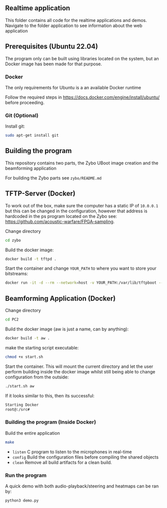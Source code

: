 ## Realtime application
This folder contains all code for the realtime applications and demos. Navigate to the folder application to see information about the web application

## Prerequisites (Ubuntu 22.04)
The program only can be built using libraries located on the system, but
an Docker image has been made for that purpose.

### Docker

The only requirements for Ubuntu is a an available Docker runtime

Follow the required steps in https://docs.docker.com/engine/install/ubuntu/
before proceeding.


### Git (Optional)

Install git:

```bash
sudo apt-get install git
```

## Building the program
This repository contains two parts, the Zybo UBoot image creation and the beamforming application

For building the Zybo parts see `zybo/README.md`

## TFTP-Server (Docker)

To work out of the box, make sure the computer has a static IP of `10.0.0.1` but this can be changed in the configuration, however that address is hardcoded in the ps program located on the Zybo see: https://github.com/acoustic-warfare/FPGA-sampling.

Change directory

```bash
cd zybo
```

Build the docker image:

```bash
docker build -t tftpd .
```

Start the container and change `YOUR_PATH` to where you want to store your bitstreams:

```bash
docker run -it -d --rm --network=host -v YOUR_PATH:/var/lib/tftpboot --name tftp-server tftpd
```

## Beamforming Application (Docker)
Change directory

```bash
cd PC2
```

Build the docker image (aw is just a name, can by anything):
```bash
docker build -t aw .
```



make the starting script executable:
```bash
chmod +x start.sh
```

Start the container. This will mount the current directory and let the user perform building inside the docker image whilst still being able to change configuration from the outside:

```bash
./start.sh aw 
```

If it looks similar to this, then its successful:

```bash
Starting Docker
root@:/src#
```

### Building the program (Inside Docker)

Build the entire application
```bash
make
```

* `listen` C program to listen to the microphones in real-time
* `config` Build the configuration files before compiling the shared objects
* `clean` Remove all build artifacts for a clean build.

### Run the program

A quick demo with both audio-playback/steering and heatmaps can be ran by:

```bash
python3 demo.py
```





<!-- # Build
# dockerbuild -t tftpd .

# Start the container
# docker run -it -d --rm --network=host -v YOUR_PATH:/var/lib/tftpboot --name tftp-server tftpd

 



The requirements can be installed using the following command:

```bash
sudo apt update
sudo apt upgrade -y
```

Building requirements:
```bash
sudo apt install \
            cython3 python3-cython gcc make
```

Libraries:
```bash

sudo apt install \
    python3-numpy python3-opencv python3-matplotlib qtbase5-dev
```

## Building



## Known Issues

* ### shmget not working: Invalid argument
Try editing the flag `KEY` located in `src/config.json`. Remember that the key must at least be +/-2 from where it is now since two shared memory keys are used, one after the other. The error likely stems from wanting to use a shared memory location which has not been cleaned up correctly, likely due to bad stop of the program.

* ### Resource busy
This program spawns multiple processes, and in the event of a crash, some processes may still use up devices (looking at you python). When this happens, issue the command:

```bash
killall python3
``` -->